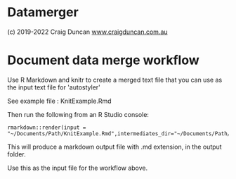 # Datamerger

(c) 2019-2022 Craig Duncan www.craigduncan.com.au

# Document data merge workflow

Use R Markdown and knitr to create a merged text file that you can use as the input text file for 'autostyler'

See example file : KnitExample.Rmd

Then run the following from an R Studio console:

```
rmarkdown::render(input = "~/Documents/Path/KnitExample.Rmd",intermediates_dir="~/Documents/Path/output",run_pandoc=FALSE)
```

This will produce a markdown output file with .md extension, in the output folder.

Use this as the input file for the workflow above.